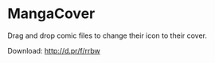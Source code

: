 MangaCover
==========

Drag and drop comic files to change their icon to their cover.

Download: http://d.pr/f/rrbw
